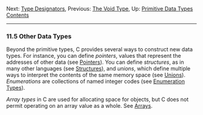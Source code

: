 Next: [Type Designators](Type-Designators.md), Previous: [The Void
Type](The-Void-Type.md), Up: [Primitive Data
Types](Primitive-Types.md)  
[Contents](index.md#SEC_Contents "Table of contents")  

------------------------------------------------------------------------


### 11.5 Other Data Types 

Beyond the primitive types, C provides several ways to construct new
data types. For instance, you can define *pointers*, values that
represent the addresses of other data (see [Pointers](Pointers.md)).
You can define *structures*, as in many other languages (see
[Structures](Structures.md)), and *unions*, which define multiple ways
to interpret the contents of the same memory space (see
[Unions](Unions.md)). *Enumerations* are collections of named integer
codes (see [Enumeration Types](Enumeration-Types.md)).

*Array types* in C are used for allocating space for objects, but C does
not permit operating on an array value as a whole. See
[Arrays](Arrays.md).
